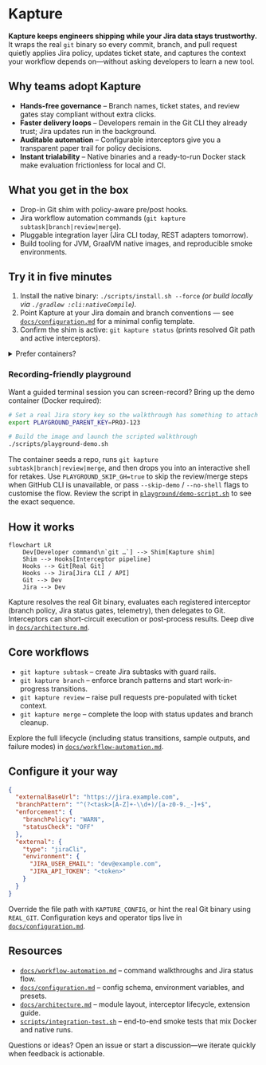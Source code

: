 # Kapture

**Kapture keeps engineers shipping while your Jira data stays trustworthy.** It wraps the real `git` binary so every
commit, branch, and pull request quietly applies Jira policy, updates ticket state, and captures the context your
workflow depends on—without asking developers to learn a new tool.

## Why teams adopt Kapture

- **Hands-free governance** – Branch names, ticket states, and review gates stay compliant without extra clicks.
- **Faster delivery loops** – Developers remain in the Git CLI they already trust; Jira updates run in the background.
- **Auditable automation** – Configurable interceptors give you a transparent paper trail for policy decisions.
- **Instant trialability** – Native binaries and a ready-to-run Docker stack make evaluation frictionless for local and CI.

## What you get in the box

- Drop-in Git shim with policy-aware pre/post hooks.
- Jira workflow automation commands (`git kapture subtask|branch|review|merge`).
- Pluggable integration layer (Jira CLI today, REST adapters tomorrow).
- Build tooling for JVM, GraalVM native images, and reproducible smoke environments.

## Try it in five minutes

1. Install the native binary: `./scripts/install.sh --force` *(or build locally via `./gradlew :cli:nativeCompile`).*
2. Point Kapture at your Jira domain and branch conventions — see
   [`docs/configuration.md`](docs/configuration.md) for a minimal config template.
3. Confirm the shim is active: `git kapture status` (prints resolved Git path and active interceptors).

<details>
<summary>Prefer containers?</summary>

```bash
# Bring up Jira Software, Postgres, and jira-cli locally (uses docker-compose.yml)
docker compose up -d
# Run smoke commands inside the jira-cli container
docker compose run --rm jira-cli version
```

Shut everything down with `docker compose down --volumes`. See the
[`scripts/integration-test.sh`](scripts/integration-test.sh) runner for a fully automated validation flow usable in CI.

</details>

### Recording-friendly playground

Want a guided terminal session you can screen-record? Bring up the demo container (Docker required):

```bash
# Set a real Jira story key so the walkthrough has something to attach to
export PLAYGROUND_PARENT_KEY=PROJ-123

# Build the image and launch the scripted walkthrough
./scripts/playground-demo.sh
```

The container seeds a repo, runs `git kapture subtask|branch|review|merge`, and then drops you into an interactive shell
for retakes. Use `PLAYGROUND_SKIP_GH=true` to skip the review/merge steps when GitHub CLI is unavailable, or pass
`--skip-demo` / `--no-shell` flags to customise the flow. Review the script in
[`playground/demo-script.sh`](playground/demo-script.sh) to see the exact sequence.

## How it works

```mermaid
flowchart LR
    Dev[Developer command\n`git …`] --> Shim[Kapture shim]
    Shim --> Hooks[Interceptor pipeline]
    Hooks --> Git[Real Git]
    Hooks --> Jira[Jira CLI / API]
    Git --> Dev
    Jira --> Dev
```

Kapture resolves the real Git binary, evaluates each registered interceptor (branch policy, Jira status gates, telemetry),
then delegates to Git. Interceptors can short-circuit execution or post-process results. Deep dive in
[`docs/architecture.md`](docs/architecture.md).

## Core workflows

- `git kapture subtask` – create Jira subtasks with guard rails.
- `git kapture branch` – enforce branch patterns and start work-in-progress transitions.
- `git kapture review` – raise pull requests pre-populated with ticket context.
- `git kapture merge` – complete the loop with status updates and branch cleanup.

Explore the full lifecycle (including status transitions, sample outputs, and failure modes) in
[`docs/workflow-automation.md`](docs/workflow-automation.md).

## Configure it your way

```json
{
  "externalBaseUrl": "https://jira.example.com",
  "branchPattern": "^(?<task>[A-Z]+-\\d+)/[a-z0-9._-]+$",
  "enforcement": {
    "branchPolicy": "WARN",
    "statusCheck": "OFF"
  },
  "external": {
    "type": "jiraCli",
    "environment": {
      "JIRA_USER_EMAIL": "dev@example.com",
      "JIRA_API_TOKEN": "<token>"
    }
  }
}
```

Override the file path with `KAPTURE_CONFIG`, or hint the real Git binary using `REAL_GIT`. Configuration keys and
operator tips live in [`docs/configuration.md`](docs/configuration.md).

## Resources

- [`docs/workflow-automation.md`](docs/workflow-automation.md) – command walkthroughs and Jira status flow.
- [`docs/configuration.md`](docs/configuration.md) – config schema, environment variables, and presets.
- [`docs/architecture.md`](docs/architecture.md) – module layout, interceptor lifecycle, extension guide.
- [`scripts/integration-test.sh`](scripts/integration-test.sh) – end-to-end smoke tests that mix Docker and native runs.

Questions or ideas? Open an issue or start a discussion—we iterate quickly when feedback is actionable.
